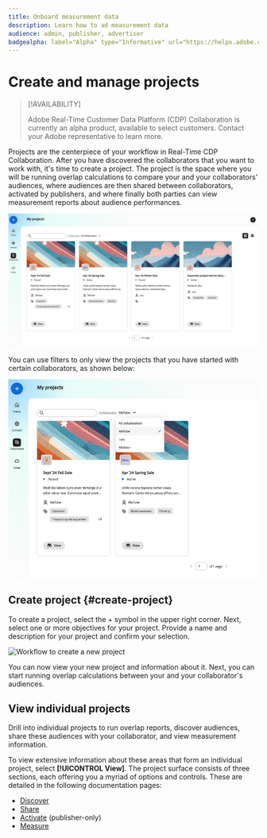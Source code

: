 ```yaml
---
title: Onboard measurement data
description: Learn how to ad measurement data
audience: admin, publisher, advertiser
badgealpha: label="Alpha" type="Informative" url="https://helpx.adobe.com/legal/product-descriptions/real-time-customer-data-platform-b2b-edition-prime-and-ultimate-packages.html newtab=true"
---
```


# Create and manage projects

>[!AVAILABILITY]
>
>Adobe Real-Time Customer Data Platform (CDP) Collaboration is currently an alpha product, available to select customers. Contact your Adobe representative to learn more. 

Projects are the centerpiece of your workflow in Real-Time CDP Collaboration. After you have discovered the collaborators that you want to work with, it's time to create a project. The project is the space where you will be running overlap calculations to compare your and your collaborators' audiences, where audiences are then shared between collaborators, activated by publishers, and where finally both parties can view measurement reports about audience performances. 

![View of all projects, unfiltered.](/help/assets/collaborate/manage-view-projects/projects-overview-page.png)

You can use filters to only view the projects that you have started with certain collaborators, as shown below:

![Filtered view of projects with a single collaborator.](/help/assets/collaborate/manage-view-projects/filtered-project-view.png)

## Create project {#create-project}

To create a project, select the + symbol in the upper right corner. Next, select one or more objectives for your project. Provide a name and description for your project and confirm your selection.

![Workflow to create a new project](/help/assets/collaborate/manage-view-projects/create-project.gif)

You can now view your new project and information about it. Next, you can start running overlap calculations between your and your collaborator's audiences.

## View individual projects

Drill into individual projects to run overlap reports, discover audiences, share these audiences with your collaborator, and view measurement information. 

To view extensive information about these areas that form an individual project, select **[!UICONTROL View]**. The project surface consists of three sections, each offering you a myriad of options and controls. These are detailed in the following documentation pages:

* [Discover](/help/guide/collaborate/discover.md)
* [Share](/help/guide/collaborate/share.md)
* [Activate](/help/guide/collaborate/activate.md) (publisher-only)
* [Measure](/help/guide/collaborate/measure.md)